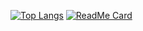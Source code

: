 [![Top Langs](https://github-readme-stats.vercel.app/api/top-langs/?username=yoganlava&theme=cobalt&hide=css&exclude_repo=RailsTrello)](https://github.com/anuraghazra/github-readme-stats) [![ReadMe Card](https://github-readme-stats.vercel.app/api/pin/?username=yoganlava&repo=fast-double-go&theme=cobalt)](https://github.com/yoganlava/fast-double-go)
